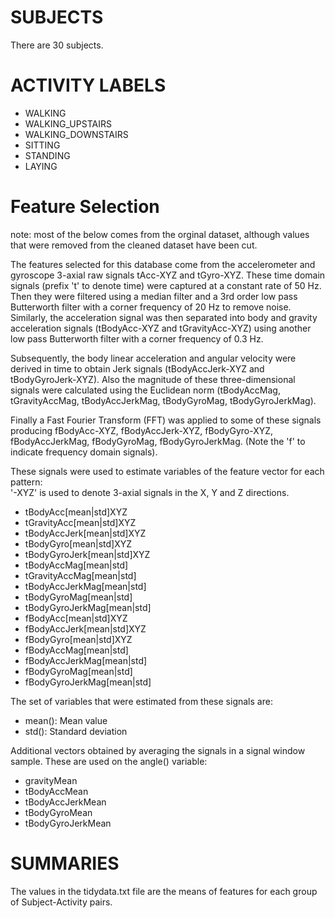 SUBJECTS
========

There are 30 subjects.

ACTIVITY LABELS
===============

* WALKING
* WALKING_UPSTAIRS
* WALKING_DOWNSTAIRS
* SITTING
* STANDING
* LAYING


Feature Selection 
=================

note: most of the below comes from the orginal dataset, although values that were removed from the cleaned
dataset have been cut.

The features selected for this database come from the accelerometer and gyroscope 3-axial raw signals tAcc-XYZ and tGyro-XYZ. These time domain signals (prefix 't' to denote time) were captured at a constant rate of 50 Hz. Then they were filtered using a median filter and a 3rd order low pass Butterworth filter with a corner frequency of 20 Hz to remove noise. Similarly, the acceleration signal was then separated into body and gravity acceleration signals (tBodyAcc-XYZ and tGravityAcc-XYZ) using another low pass Butterworth filter with a corner frequency of 0.3 Hz. 

Subsequently, the body linear acceleration and angular velocity were derived in time to obtain Jerk signals (tBodyAccJerk-XYZ and tBodyGyroJerk-XYZ). Also the magnitude of these three-dimensional signals were calculated using the Euclidean norm (tBodyAccMag, tGravityAccMag, tBodyAccJerkMag, tBodyGyroMag, tBodyGyroJerkMag). 

Finally a Fast Fourier Transform (FFT) was applied to some of these signals producing fBodyAcc-XYZ, fBodyAccJerk-XYZ, fBodyGyro-XYZ, fBodyAccJerkMag, fBodyGyroMag, fBodyGyroJerkMag. (Note the 'f' to indicate frequency domain signals). 

These signals were used to estimate variables of the feature vector for each pattern:  
'-XYZ' is used to denote 3-axial signals in the X, Y and Z directions.

* tBodyAcc[mean|std]XYZ
* tGravityAcc[mean|std]XYZ
* tBodyAccJerk[mean|std]XYZ
* tBodyGyro[mean|std]XYZ
* tBodyGyroJerk[mean|std]XYZ
* tBodyAccMag[mean|std]
* tGravityAccMag[mean|std]
* tBodyAccJerkMag[mean|std]
* tBodyGyroMag[mean|std]
* tBodyGyroJerkMag[mean|std]
* fBodyAcc[mean|std]XYZ
* fBodyAccJerk[mean|std]XYZ
* fBodyGyro[mean|std]XYZ
* fBodyAccMag[mean|std]
* fBodyAccJerkMag[mean|std]
* fBodyGyroMag[mean|std]
* fBodyGyroJerkMag[mean|std]

The set of variables that were estimated from these signals are: 

* mean(): Mean value
* std(): Standard deviation


Additional vectors obtained by averaging the signals in a signal window sample. These are used on the angle() variable:

* gravityMean
* tBodyAccMean
* tBodyAccJerkMean
* tBodyGyroMean
* tBodyGyroJerkMean

SUMMARIES
=========

The values in the tidydata.txt file are the means of features for each group of Subject-Activity pairs.
